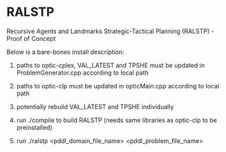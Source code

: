 # RALSTP
Recursive Agents and Landmarks Strategic-Tactical Planning (RALSTP) - Proof of Concept


Below is a bare-bones install description:

1. paths to optic-cplex, VAL_LATEST and TPSHE must be updated in ProblemGenerator.cpp according to local path

2. paths to optic-clp must be updated in opticMain.cpp according to local path

3. potentially rebuild VAL_LATEST and TPSHE individually

4. run ./compile to build RALSTP (needs same libraries as optic-clp to be preinstalled)

5. run ./ralstp <pddl_domain_file_name> <pddl_problem_file_name>


